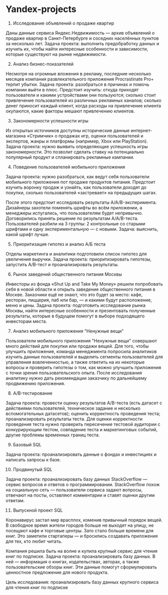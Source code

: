 # Yandex-projects
1. Исследование объявлений о продаже квартир 

Даны данные сервиса Яндекс.Недвижимость — архив объявлений о продаже квартир в Санкт-Петербурге и соседних населённых пунктов за несколько лет. Задача проекта: выполнить предобработку данных и изучить их, чтобы найти интересные особенности и зависимости, которые существуют на рынке недвижимости.

2. Анализ бизнес-показателей

Несмотря на огромные вложения в рекламу, последние несколько месяцев компания развлекательного приложения Procrastinate Pro+ терпит убытки. Задача проекта: разобраться в причинах и помочь компании выйти в плюс. Предстоит изучить: откуда приходят пользователи и какими устройствами они пользуются; сколько стоит привлечение пользователей из различных рекламных каналов; сколько денег приносит каждый клиент, когда расходы на привлечение клиента окупаются, какие факторы мешают привлечению клиентов.

3. Закономерности успешности игры

Из открытых источников доступны исторические данные интернет-магазина «Стримчик» о продажах игр, оценки пользователей и экспертов, жанры и платформы (например, Xbox или PlayStation). Задача проекта: нужно выявить определяющие успешность игры закономерности. Это позволит сделать ставку на потенциально популярный продукт и спланировать рекламные кампании.

4. Поведение пользователей мобильного приложения

Задача проекта: нужно разобраться, как ведут себя пользователи мобильного приложения пот продаже продуктов питания. 
Предстоит изучить воронку продаж и узнайть, как пользователи доходят до покупки, сколько пользователей «застревает» на предыдущих шагах.

После этого предстоит исследовать результаты A/A/B-эксперимента. Дизайнеры захотели поменять шрифты во всём приложении, а менеджеры испугались, что пользователям будет непривычно. Договорились принять решение по результатам A/A/B-теста. Пользователей разбили на 3 группы: 2 контрольные со старыми шрифтами и одну экспериментальную — с новыми. Задача: выяснить, какой шрифт лучше.

5. Приоритизация гипотез и анализ А/Б теста

Отделы маркетинга и аналитики подготовили список гипотез для увеличения выручки. Задача проекта: приоритизировать гипотезы, запустить A/B-тест и проанализировать результаты.

6. Рынок заведений общественного питания Москвы

Инвесторы из фонда «Shut Up and Take My Money» решили попробовать себя в новой области и открыть заведение общественного питания в Москве. Заказчики ещё не знают, что это будет за место: кафе, ресторан, пиццерия, паб или бар, — и какими будут расположение, меню и цены.
Задача проекта: подготовить исследование рынка Москвы, найти интересные особенности и презентовать полученные результаты, которые в будущем помогут в выборе подходящего инвесторам места.

7. Анализ мобильного приложения "Ненужные вещи"

Пользователи мобильного приложения "Ненужные вещи" совершают много действий для покупки или продажи вещей. Для того, чтобы улучшить приложение, команда менеджмента попросила аналитиков изучить данные пользователей и выделить сегменты пользователей для управления вовлеченностью, а также ответить на их некоторые вопросы и проверить гипотезы о том, как можно улучшить приложения с точки зрения пользовательского опыта. После исследования аналитику нужно дать рекомендации заказчику по дальнейшему продвижению приложения.

8. A/B-тестирование

Задача проекта: провести оценку результатов A/B-теста (есть датасет с действиями пользователей, техническое задание и несколько вспомогательных датасетов); оценить корректность проведения теста; проанализировать результаты теста. Для оценки корректности проведения теста нужно проверить пересечение тестовой аудитории с конкурирующим тестом, совпадение теста и маркетинговых событий, другие проблемы временных границ теста.

9. Базовый SQL

Задача проекта: проанализировать данные о фондах и инвестициях и написать запросы к базе.

10. Продвинутый SQL

Задача проекта: проанализировать базу данных  StackOverflow  — сервис вопросов и ответов о программировании. StackOverflow похож на социальную сеть — пользователи сервиса задают вопросы, отвечают на посты, оставляют комментарии и ставят оценки другим ответам.

11. Выпускной проект SQL

Коронавирус застал мир врасплох, изменив привычный порядок вещей. В свободное время жители городов больше не выходят на улицу, не посещают кафе и торговые центры. Зато стало больше времени для книг. Это заметили стартаперы — и бросились создавать приложения для тех, кто любит читать.

Компания решила быть на волне и купила крупный сервис для чтения книг по подписке. Задача проекта: проанализировать базу данных. В ней — информация о книгах, издательствах, авторах, а также пользовательские обзоры книг. Эти данные помогут сформулировать ценностное предложение для нового продукта.

Цель исследования: проанализировать базу данных крупного сервиса для чтения книг по подписке
